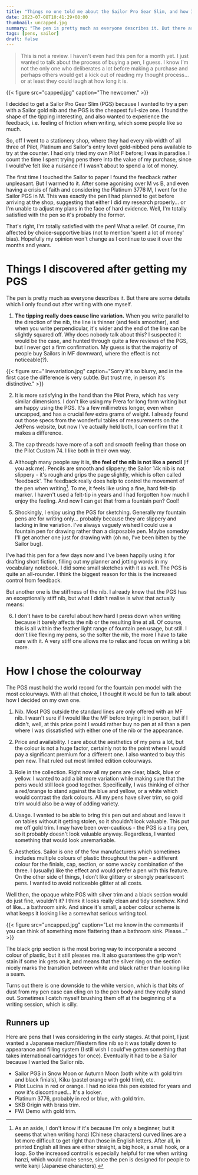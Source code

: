 ```yaml
---
title: "Things no one told me about the Sailor Pro Gear Slim, and how I chose a colourway"
date: 2023-07-08T10:41:29+08:00
thumbnail: uncapped.jpg
summary: "The pen is pretty much as everyone describes it. But there are some details which I only found out after writing with one myself."
tags: [pens, sailor]
draft: false
---
```


> This is not a review. I haven't even had this pen for a month yet. I just wanted to talk about the process of buying a pen, I guess. I know I'm not the only one who deliberates a lot before making a purchase and perhaps others would get a kick out of reading my thought process... or at least they could laugh at how long it is.

{{< figure src="capped.jpg" caption="The newcomer." >}}

I decided to get a Sailor Pro Gear Slim (PGS) because I wanted to try a pen with a Sailor gold nib and the PGS is the cheapest full-size one. I found the shape of the tipping interesting, and also wanted to experience the feedback, i.e. feeling of friction when writing, which some people like so much.

So, off I went to a stationery shop, where they had every nib width of all three of Pilot, Platinum and Sailor's entry level gold-nibbed pens available to try at the counter. I had only tried my own Pilot F before; I was in paradise. I count the time I spent trying pens there into the value of my purchase, since I would've felt like a nuisance if I wasn't about to spend a lot of money.

The first time I touched the Sailor to paper I found the feedback rather unpleasant. But I warmed to it. After some agonising over M vs B, and even having a crisis of faith and considering the Platinum 3776 M, I went for the Sailor PGS in M. This was exactly the pen I had planned to get before arriving at the shop, suggesting that either I did my research properly... or I'm unable to adjust my plans in the face of hard evidence. Well, I'm totally satisfied with the pen so it's probably the former.

That's right, I'm totally satisfied with the pen! What a relief. Of course, I'm affected by choice-supportive bias (not to mention 'spent a lot of money' bias). Hopefully my opinion won't change as I continue to use it over the months and years.

# Things I discovered after getting my PGS

The pen is pretty much as everyone describes it. But there are some details which I only found out after writing with one myself.

1. **The tipping really does cause line variation.** When you write parallel to the direction of the nib, the line is thinner (and feels smoother), and when you write perpendicular, it's wider and the end of the line can be slightly squared off. Why does nobody talk about this? I suspected it would be the case, and hunted through quite a few reviews of the PGS, but I never got a firm confirmation. My guess is that the majority of people buy Sailors in MF downward, where the effect is not noticeable(?).

{{< figure src="linevariation.jpg" caption="Sorry it's so blurry, and in the first case the difference is very subtle. But trust me, in person it's distinctive." >}}

2. It is more satisfying in the hand than the Pilot Prera, which has very similar dimensions. I don't like using my Prera for long form writing but am happy using the PGS. It's a few millimetres longer, even when uncapped, and has a crucial few extra grams of weight. I already found out those specs from the wonderful tables of measurements on the JetPens website, but now I've actually held both, I can confirm that it makes a difference.

3. The cap threads have more of a soft and smooth feeling than those on the Pilot Custom 74. I like both in their own way.

4. Although many people say it is, **the feel of the nib is not like a pencil** (if you ask me). Pencils are smooth and slippery; the Sailor 14k nib is not slippery - it's rough and grips the page slightly, which is often called 'feedback'. The feedback really does help to control the movement of the pen when writing[^1]. To me, it feels like using a fine, hard felt-tip marker. I haven't used a felt-tip in years and I had forgotten how much I enjoy the feeling. And now I can get that from a fountain pen? Cool!

5. Shockingly, I enjoy using the PGS for sketching. Generally my fountain pens are for writing only... probably because they are slippery and lacking in line variation. I've always vaguely wished I could use a fountain pen for drawing rather than a disposable pen. Maybe someday I'll get another one just for drawing with (oh no, I've been bitten by the Sailor bug).

[^1]: As an aside, I don't know if it's because I'm only a beginner, but it seems that when writing hanzi (Chinese characters) curved lines are a lot more difficult to get right than those in English letters. After all, in printed English all lines are either straight, a big hook, a small hook, or a loop. So the increased control is especially helpful for me when writing hanzi, which would make sense, since the pen is designed for people to write kanji (Japanese characters).

I've had this pen for a few days now and I've been happily using it for drafting short fiction, filling out my planner and jotting words in my vocabulary notebook. I did some small sketches with it as well. The PGS is quite an all-rounder. I think the biggest reason for this is the increased control from feedback.

But another one is the stiffness of the nib. I already knew that the PGS has an exceptionally stiff nib, but what I didn't realise is what that actually means:

6. I don't have to be careful about how hard I press down when writing because it barely affects the nib or the resulting line at all. Of course, this is all within the feather light range of fountain pen usage, but still. I don't like flexing my pens, so the softer the nib, the more I have to take care with it. A very stiff one allows me to relax and focus on writing a bit more.

# How I chose the colourway

The PGS must hold the world record for the fountain pen model with the most colourways. With all that choice, I thought it would be fun to talk about how I decided on my own one.

1. Nib. Most PGS outside the standard lines are only offered with an MF nib. I wasn't sure if I would like the MF before trying it in person, but if I didn't, well, at this price point I would rather buy no pen at all than a pen where I was dissatisfied with either one of the nib or the appearance.

2. Price and availability. I care about the aesthetics of my pens a lot, but the colour is not a huge factor, certainly not to the point where I would pay a significant premium for a different one. I also wanted to buy this pen new. That ruled out most limited edition colourways.

3. Role in the collection. Right now all my pens are clear, black, blue or yellow. I wanted to add a bit more variation while making sure that the pens would still look good together. Specifically, I was thinking of either a red/orange to stand against the blue and yellow, or a white which would contrast the dark colours. All my pens have silver trim, so gold trim would also be a way of adding variety.

4. Usage. I wanted to be able to bring this pen out and about and leave it on tables without it getting stolen, so it shouldn't look valuable. This put me off gold trim. I may have been over-cautious - the PGS is a tiny pen, so it probably doesn't look valuable anyway. Regardless, I wanted something that would look unremarkable.

5. Aesthetics. Sailor is one of the few manufacturers which sometimes includes multiple colours of plastic throughout the pen - a different colour for the finials, cap, section, or some wacky combination of the three. I (usually) like the effect and would prefer a pen with this feature. On the other side of things, I don't like glittery or strongly pearlescent pens. I wanted to avoid noticeable glitter at all costs.

Well then, the opaque white PGS with silver trim and a black section would do just fine, wouldn't it? I think it looks really clean and tidy somehow. Kind of like... a bathroom sink. And since it's small, a sober colour scheme is what keeps it looking like a somewhat serious writing tool.

{{< figure src="uncapped.jpg" caption="Let me know in the comments if you can think of something more flattering than a bathroom sink. Please..." >}}

The black grip section is the most boring way to incorporate a second colour of plastic, but it still pleases me. It also guarantees the grip won't stain if some ink gets on it, and means that the silver ring on the section nicely marks the transition between white and black rather than looking like a seam.

Turns out there is one downside to the white version, which is that bits of dust from my pen case can cling on to the pen body and they really stand out. Sometimes I catch myself brushing them off at the beginning of a writing session, which is silly.

## Runners up

Here are pens that I was considering in the early stages. At that point, I just wanted a Japanese medium/Western fine nib so it was totally down to appearance and filling system (I still wish I could've gotten something that takes international cartridges for once). Eventually it had to be a Sailor because I wanted the Sailor nib.

- Sailor PGS in Snow Moon or Autumn Moon (both white with gold trim and black finials), Kiku (pastel orange with gold trim), etc.
- Pilot Lucina in red or orange. I had no idea this pen existed for years and now it's discontinued... It's a looker.
- Platinum 3776, probably in red or blue, with gold trim.
- SKB Origin with brass trim.
- FWI Demo with gold trim.
